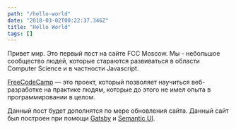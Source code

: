 ```yaml
---
path: "/hello-world"
date: "2018-03-02T00:22:37.346Z"
title: "Hello World"
tags: []
---
```


Привет мир. Это первый пост на сайте FCC Moscow. Мы - небольшое сообщество людей, которые стараются развиваться в области Computer Science и в частности Javascript.

[FreeCodeCamp](https://www.freecodecamp.org/) — это проект, который позволяет научиться веб-разработке на практике людям, которые до этого не имел опыта в программировании в целом.

Данный пост будет дополнятся по мере обновления сайта.
Данный сайт был построен при помощи [Gatsby](https://www.gatsbyjs.org) и [Semantic UI](https://semantic-ui.com/).
